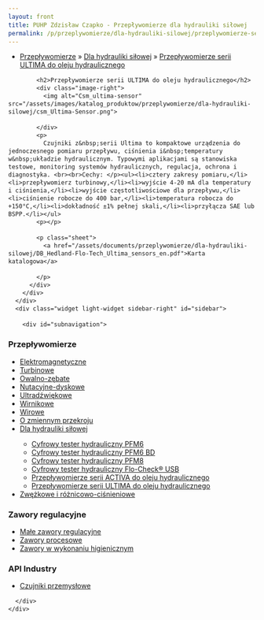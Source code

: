```yaml
---
layout: front
title: PUHP Zdzisław Czapko - Przepływomierze dla hydrauliki siłowej
permalink: /p/przeplywomierze/dla-hydrauliki-silowej/przeplywomierze-serii-ultima-do-oleju-hydraulicznego/
---
```


<div id="content">
  <div class="wrapper-with-color-background">
    <div class="content-area-blog blog-background-sidebar-right">
      <div class="mainarea-left" id="mainarea">
        <div class="blogpost-blog3">
          <div class="post-content">
            <ul class="meta">
<li>
<a href="/p/przeplywomierze">Przepływomierze</a>
»
<a href="/p/przeplywomierze/dla-hydrauliki-silowej">Dla hydrauliki siłowej</a>
»
<a href="/p/przeplywomierze/dla-hydrauliki-silowej/przeplywomierze-serii-ultima-do-oleju-hydraulicznego">Przepływomierze serii ULTIMA do oleju hydraulicznego</a>
</li>
</ul>

            <h2>Przepływomierze serii ULTIMA do oleju hydraulicznego</h2>
            <div class="image-right">
              <img alt="Csm_ultima-sensor" src="/assets/images/katalog_produktow/przeplywomierze/dla-hydrauliki-silowej/csm_Ultima-Sensor.png">

            </div>
            <p>
              Czujniki z&nbsp;serii Ultima to kompaktowe urządzenia do jednoczesnego pomiaru przepływu, ciśnienia i&nbsp;temperatury w&nbsp;układzie hydraulicznym. Typowymi aplikacjami są stanowiska testowe, monitoring systemów hydraulicznych, regulacja, ochrona i diagnostyka. <br><br>Cechy: </p><ul><li>cztery zakresy pomiaru,</li><li>przepływomierz turbinowy,</li><li>wyjście 4-20 mA dla temperatury i ciśnienia,</li><li>wyjście częstotliwościowe dla przepływu,</li><li>ciśnienie robocze do 400 bar,</li><li>temperatura robocza do +150°C,</li><li>dokładność ±1% pełnej skali,</li><li>przyłącza SAE lub BSPP.</li></ul>
            <p></p>
            
            <p class="sheet">
              <a href="/assets/documents/przeplywomierze/dla-hydrauliki-silowej/DB_Hedland-Flo-Tech_Ultima_sensors_en.pdf">Karta katalogowa</a>

            </p>
          </div>
        </div>
      </div>
      <div class="widget light-widget sidebar-right" id="sidebar">
        
        <div id="subnavigation">
<h3>Przepływomierze</h3>
<ul class="subcategories">
<li class="category"><a href="/p/przeplywomierze/elektromagnetyczne">Elektromagnetyczne</a></li>
<li class="category"><a href="/p/przeplywomierze/turbinowe">Turbinowe</a></li>
<li class="category"><a href="/p/przeplywomierze/owalno-zebate">Owalno-zębate</a></li>
<li class="category"><a href="/p/przeplywomierze/nutacyjne-dyskowe">Nutacyjne-dyskowe</a></li>
<li class="category"><a href="/p/przeplywomierze/ultradzwiekowe">Ultradźwiękowe</a></li>
<li class="category"><a href="/p/przeplywomierze/wirnikowe">Wirnikowe</a></li>
<li class="category"><a href="/p/przeplywomierze/wirowe">Wirowe</a></li>
<li class="category"><a href="/p/przeplywomierze/o-zmiennym-przekroju">O zmiennym przekroju</a></li>
<li class="category"><a href="/p/przeplywomierze/dla-hydrauliki-silowej">Dla hydrauliki siłowej</a></li>
<div class="light-widget">
<ul class="products">
<li class="product"><a href="/p/przeplywomierze/dla-hydrauliki-silowej/cyfrowy-tester-hydrauliczny-pfm6">Cyfrowy tester hydrauliczny PFM6</a></li>
<li class="product"><a href="/p/przeplywomierze/dla-hydrauliki-silowej/cyfrowy-tester-hydrauliczny-pfm6-bd">Cyfrowy tester hydrauliczny PFM6 BD</a></li>
<li class="product"><a href="/p/przeplywomierze/dla-hydrauliki-silowej/cyfrowy-tester-hydrauliczny-pfm8">Cyfrowy tester hydrauliczny PFM8</a></li>
<li class="product"><a href="/p/przeplywomierze/dla-hydrauliki-silowej/cyfrowy-tester-hydrauliczny-flo-check-usb">Cyfrowy tester hydrauliczny Flo-Check® USB</a></li>
<li class="product"><a href="/p/przeplywomierze/dla-hydrauliki-silowej/przeplywomierze-serii-activa-do-oleju-hydraulicznego">Przepływomierze serii ACTIVA do oleju hydraulicznego</a></li>
<li class="product"><a href="/p/przeplywomierze/dla-hydrauliki-silowej/przeplywomierze-serii-ultima-do-oleju-hydraulicznego">Przepływomierze serii ULTIMA do oleju hydraulicznego</a></li>
</ul>
</div>
<li class="category"><a href="/p/przeplywomierze/zwezkowe-i-roznicowo-cisnieniowe">Zwężkowe i różnicowo-ciśnieniowe</a></li>
</ul>
<h3>Zawory regulacyjne</h3>
<ul class="subcategories">
<li class="category"><a href="/p/zawory-regulacyjne/male-zawory-regulacyjne">Małe zawory regulacyjne</a></li>
<li class="category"><a href="/p/zawory-regulacyjne/zawory-procesowe">Zawory procesowe</a></li>
<li class="category"><a href="/p/zawory-regulacyjne/zawory-w-wykonaniu-higienicznym">Zawory w wykonaniu higienicznym</a></li>
</ul>
<h3>API Industry</h3>
<ul class="subcategories">
<li class="category"><a href="/p/api-industry/czujniki-przemyslowe">Czujniki przemysłowe</a></li>
</ul>
</div>

      </div>
    </div>
  </div>
</div>